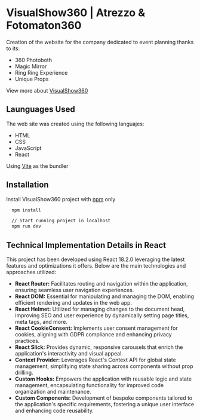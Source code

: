 
# VisualShow360 | Atrezzo & Fotomaton360

Creation of the website for the company dedicated to event planning thanks to its:

- 360 Photoboth
- Magic Mirror
- Ring Ring Experience
- Unique Props

View more about 
[VisualShow360](https://www.instagram.com/visualshow360?igshid=YmMyMTA2M2Y=)



## Launguages Used

The web site was created using the following languajes: 

- HTML
- CSS
- JavaScript
- React

Using [Vite](https://vitejs.dev/) as the bundler

## Installation

Install VisualShow360 project with [npm](https://www.npmjs.com/) only

```bash
  npm install

  // Start running project in localhost
  npm run dev
```

## Technical Implementation Details in React

This project has been developed using React 18.2.0 leveraging the latest features and optimizations it offers. Below are the main technologies and approaches utilized:

- **React Router:** Facilitates routing and navigation within the application, ensuring seamless user navigation experiences.
- **React DOM:** Essential for manipulating and managing the DOM, enabling efficient rendering and updates in the web app.
- **React Helmet:** Utilized for managing changes to the document head, improving SEO and user experience by dynamically setting page titles, meta tags, and more.
- **React CookieConsent:**  Implements user consent management for cookies, aligning with GDPR compliance and enhancing privacy practices.
- **React Slick:** Provides dynamic, responsive carousels that enrich the application's interactivity and visual appeal.
- **Context Provider:** Leverages React's Context API for global state management, simplifying state sharing across components without prop drilling.
- **Custom Hooks:** Empowers the application with reusable logic and state management, encapsulating functionality for improved code organization and maintenance.
- **Custom Components:** Development of bespoke components tailored to the application's specific requirements, fostering a unique user interface and enhancing code reusability.